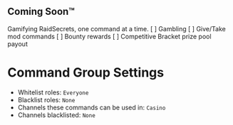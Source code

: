 ## Coming Soon™

Gamifying RaidSecrets, one command at a time.
 [ ] Gambling
 [ ] Give/Take mod commands
 [ ] Bounty rewards
 [ ] Competitive Bracket prize pool payout

# Command Group Settings
- Whitelist roles: `Everyone`
- Blacklist roles: `None`
- Channels these commands can be used in: `Casino`
- Channels blacklisted: `None`